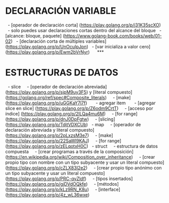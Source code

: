 # DECLARACIÓN VARIABLE
  - [operador de declaración corta] (https://play.golang.org/p/j31K35scXO)
  - solo puedes usar declaraciones cortas dentro del alcance del bloque
  - [alcance: bloque, paquete] (https://www.golang-book.com/books/web/01-02)
  - [declaración corta de múltiples variables] (https://play.golang.org/p/UnOcuIpJpn)
  - [var inicializa a valor cero] (https://play.golang.org/p/Ewm2bVrNyr)
  
  ***
  
# ESTRUCTURAS DE DATOS
  - slice
    - [operador de declaración abreviada] (https://play.golang.org/p/sjpM9uy3F5) y [literal compuesto] (https://golang.org/ref/spec#Composite_literals)
    - [make] (https://play.golang.org/p/uGGKaY7l7f)
      - agregar item
      - [agregar slice en slice] (https://play.golang.org/p/Z6odm9CrtT)
    - [acceso por índice] (https://play.golang.org/p/2lLQa4mu6M)
    - [for range] (https://play.golang.org/p/dnJ0DpFgtw)
    - [slicing] (https://play.golang.org/p/TdjtVDXCUb)
  - map
    - [operador de declaración abreviada y literal compuesto] (https://play.golang.org/p/2pLxzsM3e7)
    - [make] (https://play.golang.org/p/22SaWl9KAJ)
    - [for range] (https://play.golang.org/p/zELqotxH0C)
  - struct
    - estructura de datos compuesta
    - [crear programas a través de la composición] (https://en.wikipedia.org/wiki/Composition_over_inheritance)
    - [crear propio tipo con nombre con un tipo subyacente y usar un literal compuesto] (https://play.golang.org/p/cZLX83I2e2)
    - [crear propio tipo anónimo con un tipo subyacente y usar un literal compuesto] (https://play.golang.org/p/PRC-qyZldf)
    - [tipos insertados] (https://play.golang.org/p/gjDVdOQkfe)
    - [métodos] (https://play.golang.org/p/kLz9RN_K8u)
    - [interface] (https://play.golang.org/p/4z_wL36wxe)